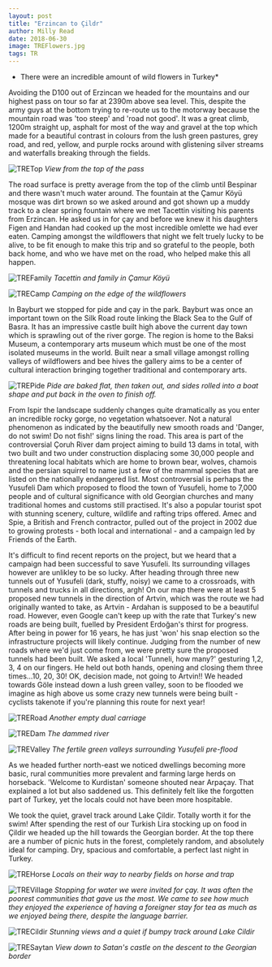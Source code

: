 ```yaml
---
layout: post
title: "Erzincan to Çildr"
author: Milly Read
date: 2018-06-30
image: TREFlowers.jpg
tags: TR
---
```

* There were an incredible amount of wild flowers in Turkey*


Avoiding the D100 out of Erzincan we headed for the mountains and our highest pass on tour so far at 2390m above sea level. This, despite the army guys at the bottom trying to re-route us to the motorway because the mountain road was 'too steep' and 'road not good'. It was a great climb, 1200m straight up, asphalt for most of the way and gravel at the top which made for a beautiful contrast in colours from the lush green pastures, grey road, and red, yellow, and purple rocks around with glistening silver streams and waterfalls breaking through the fields. 

![TRETop](assets/img/TRETop.jpg) *View from the top of the pass*

The road surface is pretty average from the top of the climb until Bespinar and there wasn't much water around. The fountain at the Çamur Köyü mosque was dirt brown so we asked around and got shown up a muddy track to a clear spring fountain where we met Tacettin visiting his parents from Erzincan. He asked us in for çay and before we knew it his daughters Figen and Handan had cooked up the most incredible omlette we had ever eaten. Camping amongst the wildflowers that night we felt truely lucky to be alive, to be fit enough to make this trip and so grateful to the people, both back home, and who we have met on the road, who helped make this all happen. 

![TREFamily](assets/img/TREFamily.jpg) *Tacettin and family in Çamur Köyü*  

![TRECamp](assets/img/TRECamp.jpg) *Camping on the edge of the wildflowers*

In Bayburt we stopped for pide and çay in the park. Bayburt was once an important town on the Silk Road route linking the Black Sea to the Gulf of Basra. It has an impressive castle built high above the current day town which is sprawling out of the river gorge. The region is home to the Baksi Museum, a contemporary arts museum which must be one of the most isolated museums in the world. Built near a small village amongst rolling valleys of wildflowers and bee hives the gallery aims to be a center of cultural interaction bringing together traditional and contemporary arts. 

![TREPide](assets/img/TREPide.jpg) *Pide are baked flat, then taken out, and sides rolled into a boat shape and put back in the oven to finish off.*

From Ispir the landscape suddenly changes quite dramatically as you enter an incredible rocky gorge, no vegetation whatsoever. Not a natural phenomenon as indicated by the beautifully new smooth roads and 'Danger, do not swim! Do not fish!' signs lining the road. This area is part of the controversial Çoruh River dam project aiming to build 13 dams in total, with two built and two under construction displacing some 30,000 people and threatening local habitats which are home to brown bear, wolves, chamois and the persian squirrel to name just a few of the mammal species that are listed on the nationally endangered list. Most controversial is perhaps the Yusufeli Dam which proposed to flood the town of Yusufeli, home to 7,000 people and of cultural significance with old Georgian churches and many traditional homes and customs still practised. It's also a popular tourist spot with stunning scenery, culture, wildlife and rafting trips offered. Amec and Spie, a British and French contractor, pulled out of the project in 2002 due to growing protests - both local and international - and a campaign led by Friends of the Earth.  

It's difficult to find recent reports on the project, but we heard that a campaign had been successful to save Yusufeli. Its surrounding villages however are unlikley to be so lucky. After heading through three new tunnels out of Yusufeli (dark, stuffy, noisy) we came to a crossroads, with tunnels and trucks in all directions, argh! On our map there were at least 5 proposed new tunnels in the direction of Artvin, which was the route we had originally wanted to take, as Artvin - Ardahan is supposed to be a beautiful road.  However, even Google can't keep up with the rate that Turkey's new roads are being built, fuelled by President Erdoğan's thirst for progress. After being in power for 16 years, he has just 'won' his snap election so the infrastructure projects will likely continue. Judging from the number of new roads where we'd just come from, we were pretty sure the proposed tunnels had been built. We asked a local 'Tunneli, how many?' gesturing 1,2, 3, 4 on our fingers. He held out both hands, opening and closing them three times...10, 20, 30! OK, decision made, not going to Artvin!! We headed towards Göle instead down a lush green valley, soon to be flooded we imagine as high above us some crazy new tunnels were being built - cyclists takenote if you're planning this route for next year!

![TRERoad](assets/img/TRERoad.JPG) *Another empty dual carriage*  

![TREDam](assets/img/TREDam.JPG) *The dammed river*  

![TREValley](assets/img/TREValley.jpg) *The fertile green valleys surrounding Yusufeli pre-flood*  

As we headed further north-east we noticed dwellings becoming more basic, rural communities more prevalent and farming large herds on horseback. 'Welcome to Kurdistan' someone shouted near Arpaçay. That explained a lot but also saddened us. This definitely felt like the forgotten part of Turkey, yet the locals could not have been more hospitable.

We took the quiet, gravel track around Lake Çildir. Totally worth it for the swim! After spending the rest of our Turkish Lira stocking up on food in Çildir we headed up the hill towards the Georgian border. At the top there are a number of picnic huts in the forest, completely random, and absolutely ideal for camping. Dry, spacious and comfortable, a perfect last night in Turkey.

![TREHorse](assets/img/TREHorse.jpg) *Locals on their way to nearby fields on horse and trap*  

![TREVillage](assets/img/TREVillage.jpg) *Stopping for water we were invited for çay. It was often the poorest communities that gave us the most. We came to see how much they enjoyed the experience of having a foreigner stay for tea as much as we enjoyed being there, despite the language barrier.*

![TRECildir](assets/img/TRECildir.jpg) *Stunning views and a quiet if bumpy track around Lake Cildir*

![TRESaytan](assets/img/TRESaytan.JPG) *View down to Satan's castle on the descent to the Georgian border*
